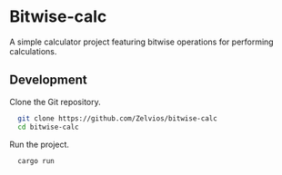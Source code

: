 
# Bitwise-calc

A simple calculator project featuring bitwise operations for performing calculations.

## Development

Clone the Git repository.
```sh
  git clone https://github.com/Zelvios/bitwise-calc
  cd bitwise-calc
```

Run the project.
```sh
  cargo run
```

